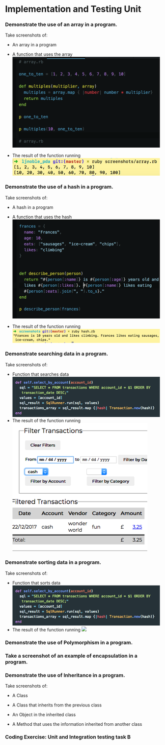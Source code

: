 # Implementation and Testing Unit

### Demonstrate the use of an array in a program.
Take screenshots of:
- An array in a program
- A function that uses the array
  ![](../screenshots/array_in_program.png)

- The result of the function running
  ![](../screenshots/array_result_of_function.png)



### Demonstrate the use of a hash in a program.
Take screenshots of:
- A hash in a program
- A function that uses the hash
  ![](../screenshots/hash_function.png)

- The result of the function running
  ![](../screenshots/hash_function_output.png)

### Demonstrate searching data in a program.
Take screenshots of:
- Function that searches data
  ![](../screenshots/sorted_data_transactions_function.png)
- The result of the function running
  ![](../screenshots/search_for_cash_output.png)


### Demonstrate sorting data in a program.
Take screenshots of:

- Function that sorts data
  ![](../screenshots/sorted_data_transactions_function.png)
- The result of the function running
  ![](sorted_transactions_output.png)

### Demonstrate the use of Polymorphism in a program.


### Take a screenshot of an example of encapsulation in a program.

### Demonstrate the use of Inheritance in a program.
Take screenshots of:

- A Class

- A Class that inherits from the previous class

- An Object in the inherited class

- A Method that uses the information inherited from another class


### Coding Exercise: Unit and Integration testing task B
